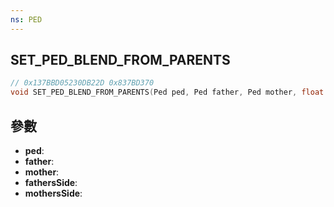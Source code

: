```yaml
---
ns: PED
---
```

## SET_PED_BLEND_FROM_PARENTS

```c
// 0x137BBD05230DB22D 0x837BD370
void SET_PED_BLEND_FROM_PARENTS(Ped ped, Ped father, Ped mother, float fathersSide, float mothersSide);
```


## 參數
* **ped**: 
* **father**: 
* **mother**: 
* **fathersSide**: 
* **mothersSide**: 

